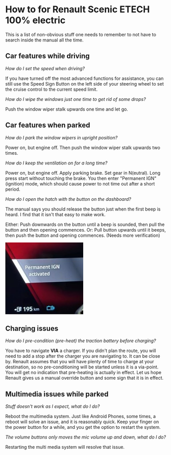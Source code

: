 # How to for Renault Scenic ETECH 100% electric

This is a list of non-obvious stuff one needs to remember to not have to search
inside the manual all the time.

## Car features while driving

*How do I set the speed when driving?*

If you have turned off the most advanced functions for assistance, you can still
use the Speed Sign Button on the left side of your steering wheel to set the
cruise control to the current speed limit.

*How do I wipe the windows just one time to get rid of some drops?*

Push the window wiper stalk upwards one time and let go.

## Car features when parked

*How do I park the window wipers in upright position?*

Power on, but engine off. Then push the window wiper stalk upwards two times.

*How do I keep the ventilation on for a long time?*

Power on, but engine off. Apply parking brake. Set gear in N(eutral). Long press
start without touching the brake. You then enter "Permanent IGN" (ignition)
mode, which should cause power to not time out after a short period.

*How do I open the hatch with the button on the dashboard?*

The manual says you should release the button just when the first beep is heard.
I find that it isn't that easy to make work.

Either: Push downwards on the button until a beep is sounded, then pull the
button and then opening commences. Or: Pull button upwards until it beeps, then
push the button and opening commences. (Needs more verification)

![alt text](img/permanent_ign.jpg)

## Charging issues

*How do I pre-condition (pre-heat) the traction battery before charging?*

You have to navigate **VIA** a charger. If you didn't plan the route, you will
need to add a stop after the charger you are navigating to. It can be close by.
Renault assumes that you will have plenty of time to charge at your destination,
so no pre-conditioning will be started unless it is a via-point. You will get no
indication that pre-heating is actually in effect. Let us hope Renault gives us
a manual override button and some sign that it is in effect.

## Multimedia issues while parked

*Stuff doesn't work as I expect, what do I do?*

Reboot the multimedia system. Just like Android Phones, some times, a reboot
will solve an issue, and it is reasonably quick. Keep your finger on the power
button for a while, and you get the option to restart the system.

*The volume buttons only moves the mic volume up and down, what do I do?*

Restarting the multi media system will resolve that issue.
